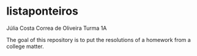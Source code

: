 # listaponteiros
Júlia Costa Correa de Oliveira
Turma 1A

The goal of this repository is to put the resolutions of a homework from a college matter. 

